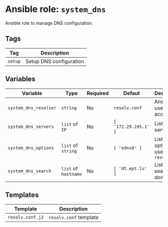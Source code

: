 # Ansible role: `system_dns`

Ansible role to manage DNS configuration.

## Tags

| Tag     | Description             |
|---------|-------------------------|
| `setup` | Setup DNS configuration |

## Variables

| Variable              | Type                 | Required | Defaut               | Description                                   |
|-----------------------|----------------------|----------|----------------------|-----------------------------------------------|
| `system_dns_resolver` | `string`             | No       | `resolv.conf`        | Ansible user account                          |
| `system_dns_servers`  | `list` of `IP`       | No       | `[ '172.29.245.1' ]` | List of DNS servers                           |
| `system_dns_options`  | `list` of `string`   | No       | `[ 'edns0' ]`        | List of DNS options to use with `resolv.conf` |
| `system_dns_search`   | `list` of `hostname` | No       | `[ 'dt.ept.lu' ]`    | List of search domains                        |

## Templates

| Template         | Description            |
|------------------|------------------------|
| `resolv.conf.j2` | `resolv.conf` template |
